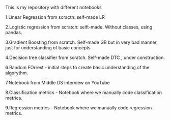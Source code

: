 
This is my repository with different notebooks


1.Linear Regression from scracth: self-made LR


2.Logistic regression from scratch: selft-made. Without classes, using pandas.


3.Gradient Boosting from scratch. Self-made GB but in very bad manner, just for understanding of basic concepts



4.Decision tree classifier from scratch. Self-made DTC , under construction.


6.Random FOrrest - initial steps to create basic understanding of the algorythm.

7.Notebook from Middle DS Interview on YouTube

8.Classification metrics - Notebook where we manually code classification metrics.

9.Regression metrics - Notebook where we manually code regression metrics.
